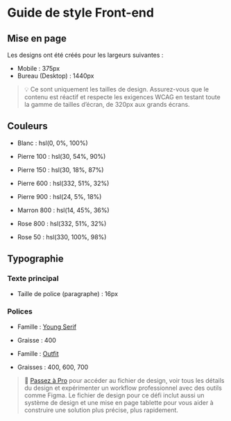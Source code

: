 # Guide de style Front-end

## Mise en page

Les designs ont été créés pour les largeurs suivantes :

- Mobile : 375px
- Bureau (Desktop) : 1440px

> 💡 Ce sont uniquement les tailles de design. Assurez-vous que le contenu est réactif et respecte les exigences WCAG en testant toute la gamme de tailles d’écran, de 320px aux grands écrans.

## Couleurs

- Blanc : hsl(0, 0%, 100%)

- Pierre 100 : hsl(30, 54%, 90%)
- Pierre 150 : hsl(30, 18%, 87%)
- Pierre 600 : hsl(332, 51%, 32%)
- Pierre 900 : hsl(24, 5%, 18%)

- Marron 800 : hsl(14, 45%, 36%)

- Rose 800 : hsl(332, 51%, 32%)
- Rose 50 : hsl(330, 100%, 98%)

## Typographie

### Texte principal

- Taille de police (paragraphe) : 16px

### Polices

- Famille : [Young Serif](https://fonts.google.com/specimen/Young+Serif)
- Graisse : 400

- Famille : [Outfit](https://fonts.google.com/specimen/Outfit)
- Graisses : 400, 600, 700

> 💎 [Passez à Pro](https://www.frontendmentor.io/pro?ref=style-guide) pour accéder au fichier de design, voir tous les détails du design et expérimenter un workflow professionnel avec des outils comme Figma. Le fichier de design pour ce défi inclut aussi un système de design et une mise en page tablette pour vous aider à construire une solution plus précise, plus rapidement.
